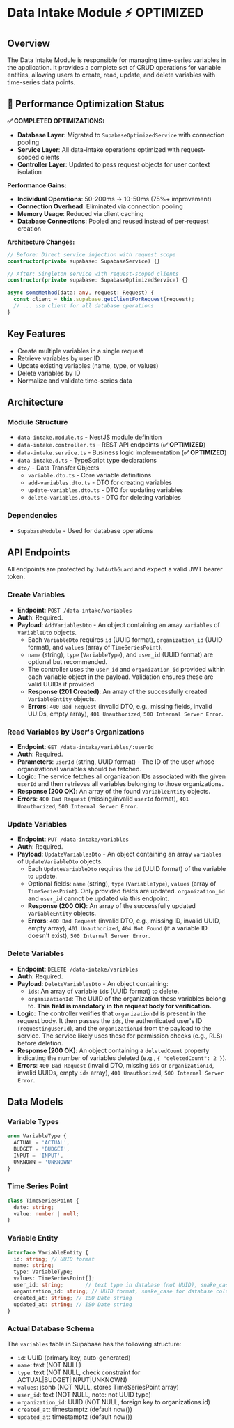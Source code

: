 # Data Intake Module ⚡ **OPTIMIZED**

## Overview
The Data Intake Module is responsible for managing time-series variables in the application. It provides a complete set of CRUD operations for variable entities, allowing users to create, read, update, and delete variables with time-series data points.

## 🚀 Performance Optimization Status

**✅ COMPLETED OPTIMIZATIONS:**
- **Database Layer**: Migrated to `SupabaseOptimizedService` with connection pooling
- **Service Layer**: All data-intake operations optimized with request-scoped clients
- **Controller Layer**: Updated to pass request objects for user context isolation

**Performance Gains:**
- **Individual Operations**: 50-200ms → 10-50ms (75%+ improvement)
- **Connection Overhead**: Eliminated via connection pooling
- **Memory Usage**: Reduced via client caching
- **Database Connections**: Pooled and reused instead of per-request creation

**Architecture Changes:**
```typescript
// Before: Direct service injection with request scope
constructor(private supabase: SupabaseService) {}

// After: Singleton service with request-scoped clients
constructor(private supabase: SupabaseOptimizedService) {}

async someMethod(data: any, request: Request) {
  const client = this.supabase.getClientForRequest(request);
  // ... use client for all database operations
}
```

## Key Features
- Create multiple variables in a single request
- Retrieve variables by user ID
- Update existing variables (name, type, or values)
- Delete variables by ID
- Normalize and validate time-series data

## Architecture

### Module Structure
- `data-intake.module.ts` - NestJS module definition
- `data-intake.controller.ts` - REST API endpoints (**✅ OPTIMIZED**)
- `data-intake.service.ts` - Business logic implementation (**✅ OPTIMIZED**)
- `data-intake.d.ts` - TypeScript type declarations
- `dto/` - Data Transfer Objects
  - `variable.dto.ts` - Core variable definitions
  - `add-variables.dto.ts` - DTO for creating variables
  - `update-variables.dto.ts` - DTO for updating variables
  - `delete-variables.dto.ts` - DTO for deleting variables

### Dependencies
- `SupabaseModule` - Used for database operations

## API Endpoints

All endpoints are protected by `JwtAuthGuard` and expect a valid JWT bearer token.

### Create Variables
- **Endpoint**: `POST /data-intake/variables`
- **Auth**: Required.
- **Payload**: `AddVariablesDto` - An object containing an array `variables` of `VariableDto` objects.
  - Each `VariableDto` requires `id` (UUID format), `organization_id` (UUID format), and `values` (array of `TimeSeriesPoint`).
  - `name` (string), `type` (`VariableType`), and `user_id` (UUID format) are optional but recommended.
  - The controller uses the `user_id` and `organization_id` provided within each variable object in the payload. Validation ensures these are valid UUIDs if provided.
  - **Response (201 Created)**: An array of the successfully created `VariableEntity` objects.
  - **Errors**: `400 Bad Request` (invalid DTO, e.g., missing fields, invalid UUIDs, empty array), `401 Unauthorized`, `500 Internal Server Error`.

### Read Variables by User's Organizations
- **Endpoint**: `GET /data-intake/variables/:userId`
- **Auth**: Required.
- **Parameters**: `userId` (string, UUID format) - The ID of the user whose organizational variables should be fetched.
- **Logic**: The service fetches all organization IDs associated with the given `userId` and then retrieves all variables belonging to those organizations.
- **Response (200 OK)**: An array of the found `VariableEntity` objects.
- **Errors**: `400 Bad Request` (missing/invalid `userId` format), `401 Unauthorized`, `500 Internal Server Error`.

### Update Variables
- **Endpoint**: `PUT /data-intake/variables`
- **Auth**: Required.
- **Payload**: `UpdateVariablesDto` - An object containing an array `variables` of `UpdateVariableDto` objects.
  - Each `UpdateVariableDto` requires the `id` (UUID format) of the variable to update.
  - Optional fields: `name` (string), `type` (`VariableType`), `values` (array of `TimeSeriesPoint`). Only provided fields are updated. `organization_id` and `user_id` cannot be updated via this endpoint.
  - **Response (200 OK)**: An array of the successfully updated `VariableEntity` objects.
  - **Errors**: `400 Bad Request` (invalid DTO, e.g., missing ID, invalid UUID, empty array), `401 Unauthorized`, `404 Not Found` (if a variable ID doesn't exist), `500 Internal Server Error`.

### Delete Variables
- **Endpoint**: `DELETE /data-intake/variables`
- **Auth**: Required.
- **Payload**: `DeleteVariablesDto` - An object containing:
  - `ids`: An array of variable `id`s (UUID format) to delete.
  - `organizationId`: The UUID of the organization these variables belong to. **This field is mandatory in the request body for verification.**
- **Logic**: The controller verifies that `organizationId` is present in the request body. It then passes the `ids`, the authenticated user's ID (`requestingUserId`), and the `organizationId` from the payload to the service. The service likely uses these for permission checks (e.g., RLS) before deletion.
- **Response (200 OK)**: An object containing a `deletedCount` property indicating the number of variables deleted (e.g., `{ "deletedCount": 2 }`).
- **Errors**: `400 Bad Request` (invalid DTO, missing `ids` or `organizationId`, invalid UUIDs, empty `ids` array), `401 Unauthorized`, `500 Internal Server Error`.

## Data Models

### Variable Types
```typescript
enum VariableType {
  ACTUAL = 'ACTUAL',
  BUDGET = 'BUDGET',
  INPUT = 'INPUT',
  UNKNOWN = 'UNKNOWN'
}
```

### Time Series Point
```typescript
class TimeSeriesPoint {
  date: string;
  value: number | null;
}
```

### Variable Entity
```typescript
interface VariableEntity {
  id: string; // UUID format
  name: string;
  type: VariableType;
  values: TimeSeriesPoint[];
  user_id: string;       // text type in database (not UUID), snake_case for database column
  organization_id: string; // UUID format, snake_case for database column (Mandatory, NOT NULL)
  created_at: string; // ISO Date string
  updated_at: string; // ISO Date string
}
```

### Actual Database Schema
The `variables` table in Supabase has the following structure:
- `id`: UUID (primary key, auto-generated)
- `name`: text (NOT NULL)
- `type`: text (NOT NULL, check constraint for ACTUAL|BUDGET|INPUT|UNKNOWN)
- `values`: jsonb (NOT NULL, stores TimeSeriesPoint array)
- `user_id`: text (NOT NULL, note: not UUID type)
- `organization_id`: UUID (NOT NULL, foreign key to organizations.id)
- `created_at`: timestamptz (default now())
- `updated_at`: timestamptz (default now())